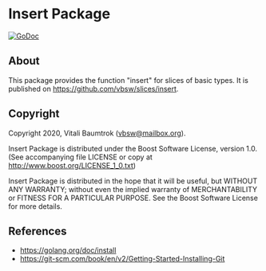 # Insert Package

[![GoDoc](https://godoc.org/github.com/vbsw/slices/insert?status.svg)](https://pkg.go.dev/github.com/vbsw/slices/insert)

## About
This package provides the function "insert" for slices of basic types. It is published on <https://github.com/vbsw/slices/insert>.

## Copyright
Copyright 2020, Vitali Baumtrok (vbsw@mailbox.org).

Insert Package is distributed under the Boost Software License, version 1.0. (See accompanying file LICENSE or copy at http://www.boost.org/LICENSE_1_0.txt)

Insert Package is distributed in the hope that it will be useful, but WITHOUT ANY WARRANTY; without even the implied warranty of MERCHANTABILITY or FITNESS FOR A PARTICULAR PURPOSE. See the Boost Software License for more details.

## References
- https://golang.org/doc/install
- https://git-scm.com/book/en/v2/Getting-Started-Installing-Git

